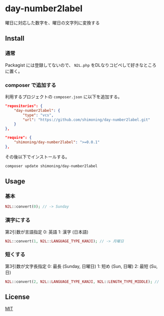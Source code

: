 # day-number2label
曜日に対応した数字を、曜日の文字列に変換する

## Install

### 通常
Packagist には登録してないので、 `N2L.php` をDLなりコピペして好きなところに置く。

### composer で追加する
利用するプロジェクトの `composer.json` に以下を追加する。
```composer.json
"repositories": {
    "day-number2label": {
        "type": "vcs",
        "url": "https://github.com/shimoning/day-number2label.git"
    }
},

"require": {
    "shimoning/day-number2label": ">=0.0.1"
},
```

その後以下でインストールする。

```bash
composer update shimoning/day-number2label
```

## Usage
### 基本
```php
N2L::convert(0); // -> Sunday
```

### 漢字にする
第2引数が言語指定
0: 英語
1: 漢字 (日本語)
```php
N2L::convert(1, N2L::LANGUAGE_TYPE_KANJI); // -> 月曜日
```

### 短くする
第3引数が文字長指定
0: 最長 (Sunday, 日曜日)
1: 短め (Sun, 日曜)
2: 最短 (Su, 日)
```php
N2L::convert(2, N2L::LANGUAGE_TYPE_KANJI, N2L::LENGTH_TYPE_MIDDLE); // -> 火曜
```

## License
[MIT](https://opensource.org/licenses/MIT)
